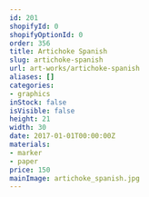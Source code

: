 ```yaml
---
id: 201
shopifyId: 0
shopifyOptionId: 0
order: 356
title: Artichoke Spanish
slug: artichoke-spanish
url: art-works/artichoke-spanish
aliases: []
categories:
- graphics
inStock: false
isVisible: false
height: 21
width: 30
date: 2017-01-01T00:00:00Z
materials:
- marker
- paper
price: 150
mainImage: artichoke_spanish.jpg
---
```

